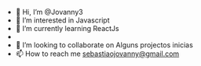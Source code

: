- 👋 Hi, I’m @Jovanny3
- 👀 I’m interested in  Javascript
- 🌱 I’m currently learning  ReactJs
- 
- 💞️ I’m looking to collaborate on  Alguns projectos inicias
- 📫 How to reach me  sebastiaojovanny@gmail.com

<!---
Jovanny3/Jovanny3 is a ✨ special ✨ repository because its `README.md` (this file) appears on your GitHub profile.
You can click the Preview link to take a look at your changes.
--->
